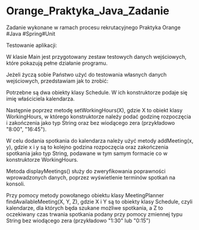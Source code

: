 # Orange_Praktyka_Java_Zadanie
Zadanie wykonane w ramach procesu rekrutacyjnego Praktyka Orange #Java #Spring#Unit

Testowanie aplikacji:

W klasie Main jest przygotowany zestaw testowych danych wejściowych,
które pokazują pełne działanie programu. 

Jeżeli życzą sobie Państwo użyć do testowania własnych danych wejściowych, przedstawiam jak to zrobić:

Potrzebne są dwa obiekty klasy Schedule. W ich konstruktorze podaje się imię właściciela kalendarza.

Następnie poprzez metodę setWorkingHours(X), gdzie X to obiekt klasy WorkingHours, w którego
konstruktorze należy podać godzinę rozpoczęcia i zakończenia jako typ String oraz bez 
wiodącego zera (przykładowo "8:00", "16:45").

W celu dodania spotkania do kalendarza należy użyć metody addMeeting(x, y), gdzie x i y są to 
kolejno godzina rozpoczęcia oraz zakończenia spotkania jako typ String, podawane w tym samym formacie 
co w konstruktorze WorkingHours.

Metoda displayMeetings() służy do zweryfikowania poprawności wprowadzonych danych, poprzez wyświetlenie terminów spotkań
na konsoli.

Przy pomocy metody powołanego obiektu klasy MeetingPlanner findAvailableMeeting(X, Y, Z), gdzie X i Y są to
obiekty klasy Schedule, czyli kalendarze, dla których będa szukane możliwe spotkania, a Z to oczekiwany czas
trwania spotkania podany przy pomocy zmiennej typu String bez wiodącego zera (przykładowo "1:30" lub "0:15")
